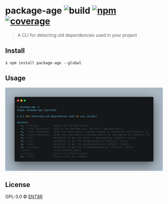 # package-age ![build](https://github.com/ENT8R/package-age/actions/workflows/test.yml/badge.svg?branch=main) [![npm](https://img.shields.io/npm/v/package-age.svg)](https://www.npmjs.com/package/package-age) [![coverage](https://coveralls.io/repos/github/ENT8R/package-age/badge.svg?branch=main)](https://coveralls.io/github/ENT8R/package-age?branch=main)


> A CLI for detecting old dependencies used in your project

## Install

```
$ npm install package-age --global
```

## Usage

<img src="assets/carbon.png">

## License

GPL-3.0 © [ENT8R](https://github.com/ENT8R)
